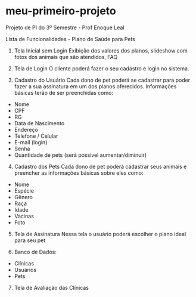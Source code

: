 # meu-primeiro-projeto
Projeto de PI do 3º Semestre - Prof Enoque Leal

Lista de Funcionalidades - Plano de Saúde para Pets

1) Tela Inicial sem Login
Exibição dos valores dos planos, slideshow com fotos dos animais que são atendidos, FAQ

2) Tela de Login
O cliente poderá fazer o seu cadastro e login no sistema.

3) Cadastro do Usuário
Cada dono de pet poderá se cadastrar para poder fazer a sua assinatura em um dos planos oferecidos. Informações básicas terão de ser preenchidas como:
- Nome
- CPF
- RG
- Data de Nascimento
- Endereço
- Telefone / Celular
- E-mail (login)
- Senha
- Quantidade de pets (será possível aumentar/diminuir)

4) Cadastro dos Pets
Cada dono de pet poderá cadastrar seus animais e preencher as informações básicas sobre eles como:
- Nome
- Espécie
- Gênero
- Raça
- Idade
- Vacinas
- Foto

5) Tela de Assinatura
Nessa tela o usuário poderá escolher o plano ideal para seu pet

6) Banco de Dados:
- Clínicas
- Usuários
- Pets

7) Tela de Avaliação das Clínicas






